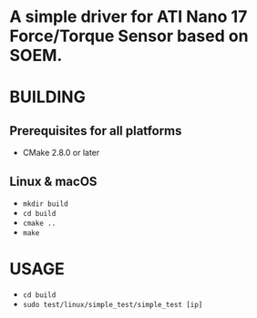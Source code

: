 # A simple driver for ATI Nano 17 Force/Torque Sensor based on SOEM.

BUILDING
========

Prerequisites for all platforms
-------------------------------

 * CMake 2.8.0 or later
 
Linux & macOS
--------------

   * `mkdir build`
   * `cd build`
   * `cmake ..`
   * `make`

USAGE
=====

   * `cd build`
   * `sudo test/linux/simple_test/simple_test [ip]`